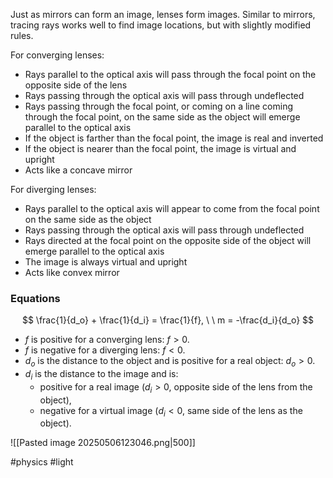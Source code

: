 Just as mirrors can form an image, lenses form images. 
Similar to mirrors, tracing rays works well to find image locations, but with slightly modified rules. 

For converging lenses:

- Rays parallel to the optical axis will pass through the focal point on the opposite side of the lens
- Rays passing through the optical axis will pass through undeflected
- Rays passing through the focal point, or coming on a line coming through the focal point, on the same side as the object will emerge parallel to the optical axis
- If the object is farther than the focal point, the image is real and inverted
- If the object is nearer than the focal point, the image is virtual and upright
- Acts like a concave mirror

For diverging lenses: 

- Rays parallel to the optical axis will appear to come from the focal point on the same side as the object
- Rays passing through the optical axis will pass through undeflected
- Rays directed at the focal point on the opposite side of the object will emerge parallel to the optical axis
- The image is always virtual and upright
- Acts like convex mirror

### Equations

$$
\frac{1}{d_o} + \frac{1}{d_i} = \frac{1}{f},
\ 
 \  
m = -\frac{d_i}{d_o}
$$

- $f$ is positive for a converging lens: $f > 0$.
- $f$ is negative for a diverging lens: $f < 0$.
- $d_o$ is the distance to the object and is positive for a real object: $d_o > 0$.
- $d_i$ is the distance to the image and is:
  - positive for a real image ($d_i > 0$, opposite side of the lens from the object),
  - negative for a virtual image ($d_i < 0$, same side of the lens as the object).

![[Pasted image 20250506123046.png|500]]


#physics #light

